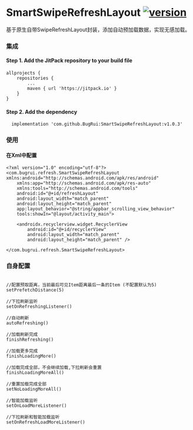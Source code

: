 # SmartSwipeRefreshLayout [![version](https://jitpack.io/v/BugRui/SmartSwipeRefreshLayout.svg)](https://jitpack.io/#BugRui/SmartSwipeRefreshLayout/v1.0.3)

基于原生自带SwipeRefreshLayout封装，添加自动预加载数据，实现无感加载。


### 集成
#### Step 1. Add the JitPack repository to your build file
```
allprojects {
	repositories {
		...
		maven { url 'https://jitpack.io' }
	}
}

```
####  Step 2. Add the dependency
```
  implementation 'com.github.BugRui:SmartSwipeRefreshLayout:v1.0.3'
```

### 使用

#### 在Xml中配置

```
<?xml version="1.0" encoding="utf-8"?>
<com.bugrui.refresh.SmartSwipeRefreshLayout xmlns:android="http://schemas.android.com/apk/res/android"
    xmlns:app="http://schemas.android.com/apk/res-auto"
    xmlns:tools="http://schemas.android.com/tools"
    android:id="@+id/refreshLayout"
    android:layout_width="match_parent"
    android:layout_height="match_parent"
    app:layout_behavior="@string/appbar_scrolling_view_behavior"
    tools:showIn="@layout/activity_main">

    <androidx.recyclerview.widget.RecyclerView
        android:id="@+id/recyclerView"
        android:layout_width="match_parent"
        android:layout_height="match_parent" />

</com.bugrui.refresh.SmartSwipeRefreshLayout>

```
### 自身配置
```

//配置预取距离，当前最后可见Item距离最后一条的Item (不配置默认为5)
setPrefetchDistance(5)

//下拉刷新监听
setOnRefreshingListener()

//自动刷新
autoRefreshing()

//加载刷新完成
finishRefreshing()

//加载更多完成
finishLoadingMore()

//加载完成全部，不会继续加载,下拉刷新会重置
finishLoadingMoreAll()

//重置加载完成全部
setNoLoadingMoreAll()

//智能加载监听
setOnLoadMoreListener()

//下拉刷新和智能加载监听
setOnRefreshLoadMoreListener()
```

